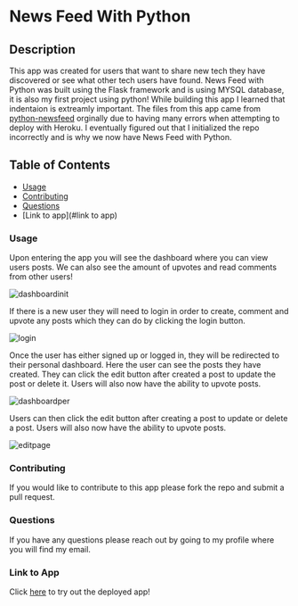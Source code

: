 # News Feed With Python

## Description

This app was created for users that want to share new tech they have discovered or see what other tech users have found. News Feed with Python was built using the Flask framework and is using MYSQL database, it is also my first project using python! While building this app I learned that indentaion is extreamly important. The files from this app came from [python-newsfeed](https://github.com/jessemarino/python-newsfeed) orginally due to having many errors when attempting to deploy with Heroku. I eventually figured out that I initialized the repo incorrectly and is why we now have News Feed with Python. 

## Table of Contents

- [Usage](#usage)
- [Contributing](#contributing)
- [Questions](#questions)
- [Link to app](#link to app)

### Usage

Upon entering the app you will see the dashboard where you can view users posts. We can also see the amount of upvotes and read comments from other users! 

![dashboardinit]()

If there is a new user they will need to login in order to create, comment and upvote any posts which they can do by clicking the login button. 

![login]()

Once the user has either signed up or logged in, they will be redirected to their personal dashboard. Here the user can see the posts they have created. They can click the edit button after created a post to update the post or delete it. Users will also now have the ability to upvote posts. 

![dashboardper]()

Users can then click the edit button after creating a post to update or delete a post. Users will also now have the ability to upvote posts.

![editpage]()


### Contributing

If you would like to contribute to this app please fork the repo and submit a pull request. 

### Questions

If you have any questions please reach out by going to my profile where you will find my email.

### Link to App

Click [here](https://news-feed-with-python.herokuapp.com/) to try out the deployed app!


